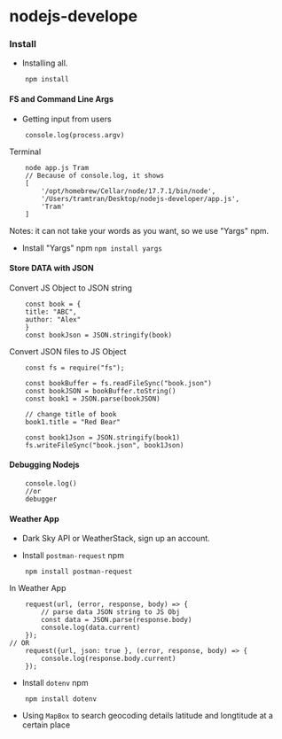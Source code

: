 # nodejs-develope

### Install
- Installing all.
```
    npm install
```
#### FS and Command Line Args
- Getting input from users
```
    console.log(process.argv)
```
Terminal
```
    node app.js Tram 
    // Because of console.log, it shows 
    [
        '/opt/homebrew/Cellar/node/17.7.1/bin/node',
        '/Users/tramtran/Desktop/nodejs-developer/app.js',
        'Tram'
    ]
```
Notes: it can not take your words as you want, so we use "Yargs" npm.
- Install "Yargs" npm ``` npm install yargs ```

#### Store DATA with JSON
Convert JS Object to JSON string
```
    const book = {
    title: "ABC",
    author: "Alex"
    }
    const bookJson = JSON.stringify(book)
```
Convert JSON files to JS Object
```
    const fs = require("fs");
    
    const bookBuffer = fs.readFileSync("book.json")
    const bookJSON = bookBuffer.toString()
    const book1 = JSON.parse(bookJSON)

    // change title of book
    book1.title = "Red Bear"

    const book1Json = JSON.stringify(book1)
    fs.writeFileSync("book.json", book1Json)
```

#### Debugging Nodejs
```
    console.log()
    //or
    debugger
```
#### Weather App
- Dark Sky API or WeatherStack, sign up an account.

- Install `postman-request` npm
```
    npm install postman-request
```
In Weather App
```
    request(url, (error, response, body) => {
        // parse data JSON string to JS Obj
        const data = JSON.parse(response.body)
        console.log(data.current)
    });
// OR
    request({url, json: true }, (error, response, body) => {
        console.log(response.body.current)
    });
```

- Install `dotenv` npm
```
    npm install dotenv
```

- Using `MapBox` to search geocoding details latitude and longtitude at a certain place 